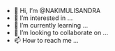 - 👋 Hi, I’m @NAKIMULISANDRA
- 👀 I’m interested in ...
- 🌱 I’m currently learning ...
- 💞️ I’m looking to collaborate on ...
- 📫 How to reach me ...

<!---
NAKIMULISANDRA/NAKIMULISANDRA is a ✨ special ✨ repository because its `README.md` (this file) appears on your GitHub profile.
You can click the Preview link to take a look at your changes.
--->
